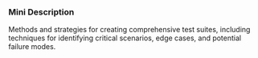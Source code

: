 ### Mini Description

Methods and strategies for creating comprehensive test suites, including techniques for identifying critical scenarios, edge cases, and potential failure modes.
